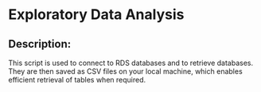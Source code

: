 # Exploratory Data Analysis

## Description:
This script is used to connect to RDS databases and to retrieve databases. They are then saved as CSV files on your local machine, which enables efficient retrieval of tables when required.